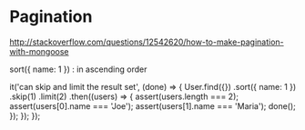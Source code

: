 
# Pagination

http://stackoverflow.com/questions/12542620/how-to-make-pagination-with-mongoose

sort({ name: 1 })  : in ascending order

  it('can skip and limit the result set', (done) => {
    User.find({})
      .sort({ name: 1 })
      .skip(1)
      .limit(2)
      .then((users) => {
        assert(users.length === 2);
        assert(users[0].name === 'Joe');
        assert(users[1].name === 'Maria');
        done();
      });
  });
});
